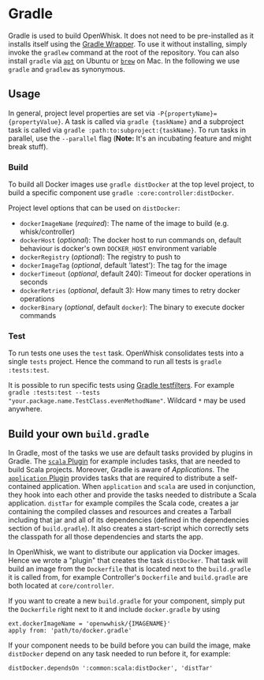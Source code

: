<!--
#
# Licensed to the Apache Software Foundation (ASF) under one or more
# contributor license agreements.  See the NOTICE file distributed with
# this work for additional information regarding copyright ownership.
# The ASF licenses this file to You under the Apache License, Version 2.0
# (the "License"); you may not use this file except in compliance with
# the License.  You may obtain a copy of the License at
#
#     http://www.apache.org/licenses/LICENSE-2.0
#
# Unless required by applicable law or agreed to in writing, software
# distributed under the License is distributed on an "AS IS" BASIS,
# WITHOUT WARRANTIES OR CONDITIONS OF ANY KIND, either express or implied.
# See the License for the specific language governing permissions and
# limitations under the License.
#
-->

# Gradle

Gradle is used to build OpenWhisk. It does not need to be pre-installed as it
installs itself using the
[Gradle Wrapper](https://docs.gradle.org/current/userguide/gradle_wrapper.html).
To use it without installing, simply invoke the `gradlew` command at the root of
the repository. You can also install `gradle` via
[`apt`](http://linuxg.net/how-to-install-gradle-2-1-on-ubuntu-14-10-ubuntu-14-04-ubuntu-12-04-and-derivatives/)
on Ubuntu or [`brew`](http://www.brewformulas.org/Gradle) on Mac. In the
following we use `gradle` and `gradlew` as synonymous.

## Usage

In general, project level properties are set via
`-P{propertyName}={propertyValue}`. A task is called via `gradle {taskName}` and
a subproject task is called via `gradle :path:to:subproject:{taskName}`. To run
tasks in parallel, use the `--parallel` flag (**Note:** It's an incubating
feature and might break stuff).

### Build

To build all Docker images use `gradle distDocker` at the top level project, to
build a specific component use `gradle :core:controller:distDocker`.

Project level options that can be used on `distDocker`:

- `dockerImageName` (_required_): The name of the image to build (e.g.
  whisk/controller)
- `dockerHost` (_optional_): The docker host to run commands on, default
  behaviour is docker's own `DOCKER_HOST` environment variable
- `dockerRegistry` (_optional_): The registry to push to
- `dockerImageTag` (_optional_, default 'latest'): The tag for the image
- `dockerTimeout` (_optional_, default 240): Timeout for docker operations in
  seconds
- `dockerRetries` (_optional_, default 3): How many times to retry docker
  operations
- `dockerBinary` (_optional_, default `docker`): The binary to execute docker
  commands

### Test

To run tests one uses the `test` task. OpenWhisk consolidates tests into a
single `tests` project. Hence the command to run all tests is
`gradle :tests:test`.

It is possible to run specific tests using
[Gradle testfilters](https://docs.gradle.org/current/userguide/java_plugin.html#test_filtering).
For example
`gradle :tests:test --tests "your.package.name.TestClass.evenMethodName"`.
Wildcard `*` may be used anywhere.

## Build your own `build.gradle`

In Gradle, most of the tasks we use are default tasks provided by plugins in
Gradle. The
[`scala` Plugin](https://docs.gradle.org/current/userguide/scala_plugin.html)
for example includes tasks, that are needed to build Scala projects. Moreover,
Gradle is aware of _Applications_. The
[`application` Plugin](https://docs.gradle.org/current/userguide/application_plugin.html)
provides tasks that are required to distribute a self-contained application.
When `application` and `scala` are used in conjunction, they hook into each
other and provide the tasks needed to distribute a Scala application. `distTar`
for example compiles the Scala code, creates a jar containing the compiled
classes and resources and creates a Tarball including that jar and all of its
dependencies (defined in the dependencies section of `build.gradle`). It also
creates a start-script which correctly sets the classpath for all those
dependencies and starts the app.

In OpenWhisk, we want to distribute our application via Docker images. Hence we
wrote a "plugin" that creates the task `distDocker`. That task will build an
image from the `Dockerfile` that is located next to the `build.gradle` it is
called from, for example Controller's `Dockerfile` and `build.gradle` are both
located at `core/controller`.

If you want to create a new `build.gradle` for your component, simply put the
`Dockerfile` right next to it and include `docker.gradle` by using

```
ext.dockerImageName = 'openwwhisk/{IMAGENAME}'
apply from: 'path/to/docker.gradle'
```

If your component needs to be build before you can build the image, make
`distDocker` depend on any task needed to run before it, for example:

```
distDocker.dependsOn ':common:scala:distDocker', 'distTar'
```
